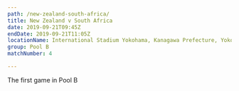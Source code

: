 ```yaml
---
path: /new-zealand-south-africa/
title: New Zealand v South Africa
date: 2019-09-21T09:45Z
endDate: 2019-09-21T11:05Z
locationName: International Stadium Yokohama, Kanagawa Prefecture, Yokohama City, 
group: Pool B
matchNumber: 4

---
```

The first game in Pool B